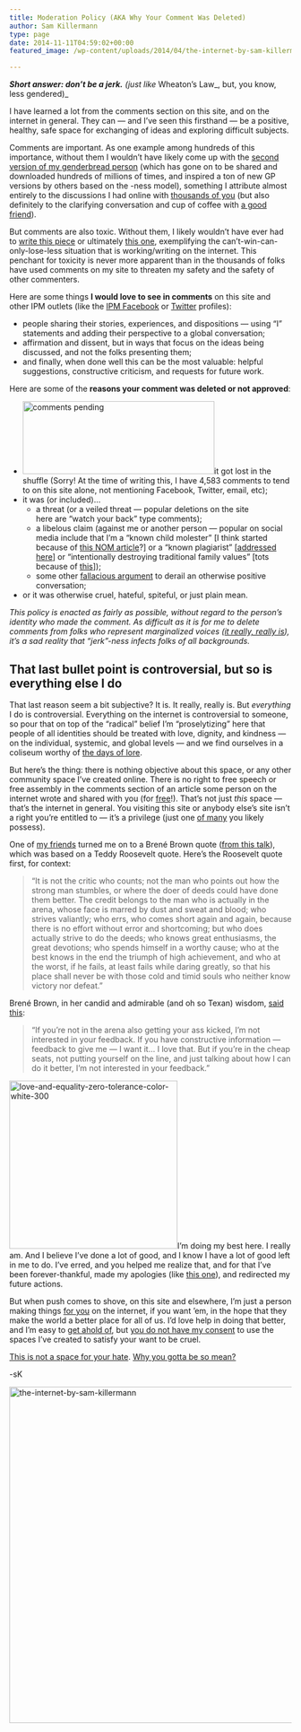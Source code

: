 ```yaml
---
title: Moderation Policy (AKA Why Your Comment Was Deleted)
author: Sam Killermann
type: page
date: 2014-11-11T04:59:02+00:00
featured_image: /wp-content/uploads/2014/04/the-internet-by-sam-killermann.jpg

---
```

_**Short answer: don&#8217;t be a jerk.** (just like_ Wheaton&#8217;s Law_, but, you know, less gendered)_

I have learned a lot from the comments section on this site, and on the internet in general. They can &#8212; and I&#8217;ve seen this firsthand &#8212; be a positive, healthy, safe space for exchanging of ideas and exploring difficult subjects.

Comments are important. As one example among hundreds of this importance, without them I wouldn&#8217;t have likely come up with the [second version of my genderbread person][1] (which has gone on to be shared and downloaded hundreds of millions of times, and inspired a ton of new GP versions by others based on the -ness model), something I attribute almost entirely to the discussions I had online with [thousands of you][2] (but also definitely to the clarifying conversation and cup of coffee with [a good friend][3]).

But comments are also toxic. Without them, I likely wouldn&#8217;t have ever had to [write this piece][4] or ultimately [this one][5], exemplifying the can&#8217;t-win-can-only-lose-less situation that is working/writing on the internet. This penchant for toxicity is never more apparent than in the thousands of folks have used comments on my site to threaten my safety and the safety of other commenters.

Here are some things **I would love to see in comments** on this site and other IPM outlets (like the [IPM Facebook][6] or [Twitter][7] profiles):

  * people sharing their stories, experiences, and dispositions &#8212; using &#8220;I&#8221; statements and adding their perspective to a global conversation;
  * affirmation and dissent, but in ways that focus on the ideas being discussed, and not the folks presenting them;
  * and finally, when done well this can be the most valuable: helpful suggestions, constructive criticism, and requests for future work.

Here are some of the **reasons your comment was deleted or not approved**:

  * [<img class="alignright size-full wp-image-2801 lazy-load" data-src="/wp-content/uploads/2014/11/Screen-Shot-2014-11-10-at-9.45.13-PM.png" alt="comments pending" width="342" height="130" data-srcset="/wp-content/uploads/2014/11/Screen-Shot-2014-11-10-at-9.45.13-PM.png 342w, /wp-content/uploads/2014/11/Screen-Shot-2014-11-10-at-9.45.13-PM-300x114.png 300w" sizes="(max-width: 342px) 100vw, 342px" />][8]it got lost in the shuffle (Sorry! At the time of writing this, I have 4,583 comments to tend to on this site alone, not mentioning Facebook, Twitter, email, etc);
  * it was (or included)&#8230; 
      * a threat (or a veiled threat &#8212; popular deletions on the site here are &#8220;watch your back&#8221; type comments);
      * a libelous claim (against me or another person &#8212; popular on social media include that I&#8217;m a &#8220;known child molester&#8221; [I think started because of [this NOM article][9]?] or a &#8220;known plagiarist&#8221; [[addressed here][10]] or &#8220;intentionally destroying traditional family values&#8221; [tots because of [this][11]]);
      * some other [fallacious argument][12] to derail an otherwise positive conversation;
  * or it was otherwise cruel, hateful, spiteful, or just plain mean.

_This policy is enacted as fairly as possible, without regard to the person&#8217;s identity who made the comment. As difficult as it is for me to delete comments from folks who represent marginalized voices ([it really, really is][4]), it&#8217;s a sad reality that &#8220;jerk&#8221;-ness infects folks of all backgrounds._

## That last bullet point is controversial, but so is everything else I do

That last reason seem a bit subjective? It is. It really, really is. But _everything_ I do is controversial. Everything on the internet is controversial to someone, so pour that on top of the &#8220;radical&#8221; belief I&#8217;m &#8220;proselytizing&#8221; here that people of all identities should be treated with love, dignity, and kindness &#8212; on the individual, systemic, and global levels &#8212; and we find ourselves in a coliseum worthy of [the days of lore][13].

But here&#8217;s the thing: there is nothing objective about this space, or any other community space I&#8217;ve created online. There is no right to free speech or free assembly in the comments section of an article some person on the internet wrote and shared with you (for [free][14]!). That&#8217;s not just _this_ space &#8212; that&#8217;s the internet in general. You visiting this site or anybody else&#8217;s site isn&#8217;t a right you&#8217;re entitled to &#8212; it&#8217;s a privilege (just one [of many][15] you likely possess).

One of [my friends][16] turned me on to a Brené Brown quote ([from this talk][17]), which was based on a Teddy Roosevelt quote. Here&#8217;s the Roosevelt quote first, for context:

> “It is not the critic who counts; not the man who points out how the strong man stumbles, or where the doer of deeds could have done them better. The credit belongs to the man who is actually in the arena, whose face is marred by dust and sweat and blood; who strives valiantly; who errs, who comes short again and again, because there is no effort without error and shortcoming; but who does actually strive to do the deeds; who knows great enthusiasms, the great devotions; who spends himself in a worthy cause; who at the best knows in the end the triumph of high achievement, and who at the worst, if he fails, at least fails while daring greatly, so that his place shall never be with those cold and timid souls who neither know victory nor defeat.”

Brené Brown, in her candid and admirable (and oh so Texan) wisdom, [said this][17]:

> &#8220;If you&#8217;re not in the arena also getting your ass kicked, I&#8217;m not interested in your feedback. If you have constructive information &#8212; feedback to give me &#8212; I want it&#8230; I love that. But if you&#8217;re in the cheap seats, not putting yourself on the line, and just talking about how I can do it better, I&#8217;m not interested in your feedback.&#8221;

[<img class="alignright size-full wp-image-2802 lazy-load" data-src="/wp-content/uploads/2014/11/love-and-equality-zero-tolerance-color-white-300.png" alt="love-and-equality-zero-tolerance-color-white-300" width="300" height="300" data-srcset="/wp-content/uploads/2014/11/love-and-equality-zero-tolerance-color-white-300.png 300w, /wp-content/uploads/2014/11/love-and-equality-zero-tolerance-color-white-300-150x150.png 150w, /wp-content/uploads/2014/11/love-and-equality-zero-tolerance-color-white-300.png 125w" sizes="(max-width: 300px) 100vw, 300px" />][18]I&#8217;m doing my best here. I really am. And I believe I&#8217;ve done a lot of good, and I know I have a lot of good left in me to do. I&#8217;ve erred, and you helped me realize that, and for that I&#8217;ve been forever-thankful, made my apologies (like [this one][19]), and redirected my future actions.

But when push comes to shove, on this site and elsewhere, I&#8217;m just a person making things [for you][14] on the internet, if you want &#8217;em, in the hope that they make the world a better place for all of us. I&#8217;d love help in doing that better, and I&#8217;m easy to [get ahold of][20], but [you do not have my consent][5] to use the spaces I&#8217;ve created to satisfy your want to be cruel.

[This is not a space for your hate][21]. [Why you gotta be so mean?][22]

-sK

[<img class="aligncenter wp-image-2381 size-full lazy-load" data-src="/wp-content/uploads/2014/04/the-internet-by-sam-killermann.jpg" alt="the-internet-by-sam-killermann" width="800" height="600" data-srcset="/wp-content/uploads/2014/04/the-internet-by-sam-killermann.jpg 800w, /wp-content/uploads/2014/04/the-internet-by-sam-killermann-300x225.jpg 300w" sizes="(max-width: 800px) 100vw, 800px" />][23]

 [1]: /2012/03/the-genderbread-person-v2-0/ "The Genderbread Person v2.0"
 [2]: /2012/02/improving-the-genderbread-person-i-need-your-help/ "Improving the Genderbread Person: I need YOUR help"
 [3]: http://unhushed.net
 [4]: /2013/05/being-an-ally-between-a-rock-and-a-hard-place/ "Being an Ally Between a Rock and a Hard Place"
 [5]: /2014/04/i-have-not-given-you-consent/ "I Have Not Given You Consent"
 [6]: http://facebook.com/metrosam
 [7]: http://twitter.com/actuallymetro
 [8]: /wp-content/uploads/2014/11/Screen-Shot-2014-11-10-at-9.45.13-PM.png
 [9]: http://www.donotlink.com/framed?10982
 [10]: /2013/09/you-me-and-the-gp/ "You (You), Me (Sam Killermann), and the Genderbread Person (Adorbs)"
 [11]: http://www.foxnews.com/opinion/2014/10/09/gender-inclusive-school-district-says-drop-boys-and-girls-call-kids-purple/
 [12]: http://en.wikipedia.org/wiki/List_of_fallacies
 [13]: http://mentalfloss.com/article/53408/7-astonishing-roman-coliseum-fights
 [14]: /2013/11/uncopyright/ "Announcement: I’m Uncopyrighting Everything I’ve Published Here"
 [15]: /category/privilege-lists/
 [16]: http://prideforall.com
 [17]: http://99u.com/videos/20052/brene-brown-stop-focusing-on-your-critics
 [18]: /2013/05/love-equality-zero-tolerance-for-intolerance-badge/
 [19]: /2012/06/an-apology-and-reflection-my-accidental-fat-shaming-2/ "An apology and reflection: my accidental fat-shaming"
 [20]: /contact/ "Contact the Powers that Be"
 [21]: /2013/05/love-equality-zero-tolerance-for-intolerance-badge/ "Love & Equality: Zero Tolerance For Intolerance [BADGE]"
 [22]: https://www.youtube.com/watch?v=jYa1eI1hpDE
 [23]: /2014/04/i-have-not-given-you-consent/